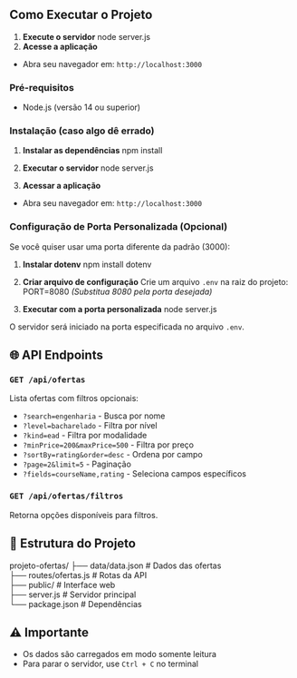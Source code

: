 ## Como Executar o Projeto
1. **Execute o servidor**
node server.js
2. **Acesse a aplicação**
- Abra seu navegador em: `http://localhost:3000`
  
### Pré-requisitos
- Node.js (versão 14 ou superior)

### Instalação (caso algo dê errado)

1. **Instalar as dependências**
npm install

2. **Executar o servidor**
node server.js

3. **Acessar a aplicação**
- Abra seu navegador em: `http://localhost:3000`

### Configuração de Porta Personalizada (Opcional)
Se você quiser usar uma porta diferente da padrão (3000):
1. **Instalar dotenv**
npm install dotenv

2. **Criar arquivo de configuração**
Crie um arquivo `.env` na raiz do projeto:
PORT=8080
*(Substitua 8080 pela porta desejada)*

3. **Executar com a porta personalizada**
node server.js

O servidor será iniciado na porta especificada no arquivo `.env`.

## 🌐 API Endpoints

### `GET /api/ofertas`
Lista ofertas com filtros opcionais:
- `?search=engenharia` - Busca por nome
- `?level=bacharelado` - Filtra por nível
- `?kind=ead` - Filtra por modalidade
- `?minPrice=200&maxPrice=500` - Filtra por preço
- `?sortBy=rating&order=desc` - Ordena por campo
- `?page=2&limit=5` - Paginação
- `?fields=courseName,rating` - Seleciona campos específicos

### `GET /api/ofertas/filtros`
Retorna opções disponíveis para filtros.

## 📁 Estrutura do Projeto

projeto-ofertas/
├── data/data.json # Dados das ofertas <br>
├── routes/ofertas.js # Rotas da API<br>
├── public/ # Interface web <br>
├── server.js # Servidor principal <br>
└── package.json # Dependências <br>

## ⚠️ Importante
- Os dados são carregados em modo somente leitura
- Para parar o servidor, use `Ctrl + C` no terminal
